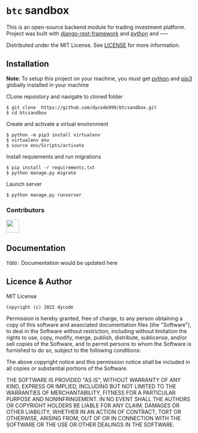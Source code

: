 # `btc` sandbox
This is an open-source backend module for trading investment platform. Project was built with [django-rest-framework](https://www.django-rest-framework.org/) and [python](https://www.python.org/downloads/) and &#8211;&#8211;&#8211;

Distributed under the MIT License. See
[LICENSE](https://en.wikipedia.org/wiki/MIT_License) for more information.

## Installation

<b>Note: </b>To setup this project on your machine, you must get [python](https://www.python.org/downloads/) and [pip3](https://pip.pypa.io/en/stable/installation/) globally installed in your machine


CLone repoistory and navigate to cloned folder

    $ git clone  https://github.com/dycode999/btcsandbox.git
    $ cd btcsandbox

Create and activate a virtual environment

    $ python -m pip3 install virtualenv
    $ virtualenv env
    $ source env/Scripts/activate

Install requiements and run migrations

    $ pip install -r requirements.txt
    $ python manage.py migrate

Launch server

    $ python manage.py runserver


### Contributors
<a href="https://github.com/dycode999/btcsandbox/graphs/contributors">
  <img src="https://contrib.rocks/image?repo=dycode999/btcsandbox" height="34"/>
</a>
<br>

## Documentation
`TODO:` Documentation would be updated here
<br>

## Licence & Author
MIT License

`Copyright (c) 2022 dycode`

Permission is hereby granted, free of charge, to any person obtaining a copy
of this software and associated documentation files (the "Software"), to deal
in the Software without restriction, including without limitation the rights
to use, copy, modify, merge, publish, distribute, sublicense, and/or sell
copies of the Software, and to permit persons to whom the Software is
furnished to do so, subject to the following conditions:

The above copyright notice and this permission notice shall be included in all
copies or substantial portions of the Software.

THE SOFTWARE IS PROVIDED "AS IS", WITHOUT WARRANTY OF ANY KIND, EXPRESS OR
IMPLIED, INCLUDING BUT NOT LIMITED TO THE WARRANTIES OF MERCHANTABILITY,
FITNESS FOR A PARTICULAR PURPOSE AND NONINFRINGEMENT. IN NO EVENT SHALL THE
AUTHORS OR COPYRIGHT HOLDERS BE LIABLE FOR ANY CLAIM, DAMAGES OR OTHER
LIABILITY, WHETHER IN AN ACTION OF CONTRACT, TORT OR OTHERWISE, ARISING FROM,
OUT OF OR IN CONNECTION WITH THE SOFTWARE OR THE USE OR OTHER DEALINGS IN THE
SOFTWARE.